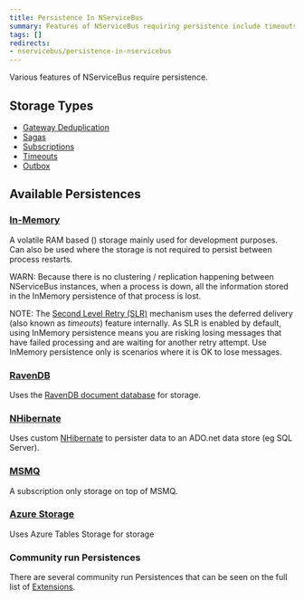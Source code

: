 ```yaml
---
title: Persistence In NServiceBus
summary: Features of NServiceBus requiring persistence include timeouts, sagas, and subscription storage.
tags: []
redirects:
- nservicebus/persistence-in-nservicebus
---
```


Various features of NServiceBus require persistence. 


## Storage Types

 * [Gateway Deduplication](/nservicebus/gateway/)
 * [Sagas](/nservicebus/sagas/)
 * [Subscriptions](/nservicebus/sagas/)
 * [Timeouts](/nservicebus/sagas/#timeouts)
 * [Outbox](/nservicebus/outbox/)


## Available Persistences


### [In-Memory](in-memory.md)

A volatile RAM based () storage mainly used for development purposes. Can also be used where the storage is not required to persist between process restarts.

WARN: Because there is no clustering / replication happening between NServiceBus instances, when a process is down, all the information stored in the InMemory persistence of that process is lost.

NOTE: The [Second Level Retry (SLR)](/nservicebus/errors/automatic-retries#second-level-retries) mechanism uses the deferred delivery (also known as *timeouts*) feature internally. As SLR is enabled by default, using InMemory persistence means you are risking losing messages that have failed processing and are waiting for another retry attempt. Use InMemory persistence only is scenarios where it is OK to lose messages.

### [RavenDB](/nservicebus/ravendb/)

Uses the [RavenDB document database](http://ravendb.net/) for storage.

### [NHibernate](/nservicebus/nhibernate/)

Uses custom [NHibernate](http://nhibernate.info/) to persister data to an ADO.net data store (eg SQL Server).


### [MSMQ](/nservicebus/msmq/subscription-persistence.md)

A subscription only storage on top of MSMQ.


### [Azure Storage](/nservicebus/azure/azure-storage-persistence.md)

Uses Azure Tables Storage for storage


### Community run Persistences

There are several community run Persistences that can be seen on the full list of [Extensions](/platform/extensions.md#persisters).
